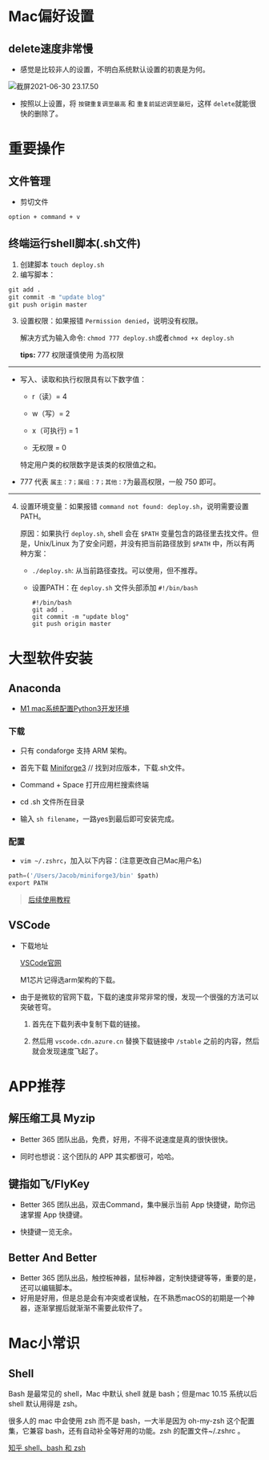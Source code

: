 # Mac偏好设置

## delete速度非常慢

- 感觉是比较非人的设置，不明白系统默认设置的初衷是为何。

![截屏2021-06-30 23.17.50](https://i.loli.net/2021/06/30/ClEyRxsc7T3bHBg.png)

- 按照以上设置，将 `按键重复调至最高` 和 `重复前延迟调至最短`，这样 `delete`就能很快的删除了。

# 重要操作

## 文件管理

- 剪切文件

`option + command + v`

## 终端运行shell脚本(.sh文件)

1. 创建脚本 `touch deploy.sh`
2. 编写脚本：
```d 
git add .
git commit -m "update blog"
git push origin master
```

3. 设置权限：如果报错 `Permission denied`，说明没有权限。

   解决方式为输入命令: `chmod 777 deploy.sh`或者`chmod +x deploy.sh`
   
   __tips:__ 777 权限谨慎使用 为高权限

---

- 写入、读取和执行权限具有以下数字值：
  - r（读）= 4
  
  - w（写）= 2
  
  - x（可执行) = 1
  
  - 无权限 = 0
  
  特定用户类的权限数字是该类的权限值之和。
  
- 777 代表 `属主：7；属组：7；其他：7`为最高权限，一般 750 即可。

---

4. 设置环境变量：如果报错 `command not found: deploy.sh`，说明需要设置 PATH。

   原因：如果执行 `deploy.sh`, shell 会在 `$PATH` 变量包含的路径里去找文件。但是，Unix/Linux 为了安全问题，并没有把当前路径放到 `$PATH` 中，所以有两种方案：

   - `./deploy.sh`: 从当前路径查找。可以使用，但不推荐。

   - 设置PATH：在  `deploy.sh` 文件头部添加 `#!/bin/bash`

     ```
     #!/bin/bash
     git add .
     git commit -m "update blog"
     git push origin master
     ```

# 大型软件安装

## Anaconda

- [M1 mac系统配置Python3开发环境](https://v3u.cn/a_id_189)

### 下载

- 只有 condaforge 支持 ARM 架构。

- 首先下载 [Miniforge3](https://github.com/conda-forge/miniforge/#download)  // 找到对应版本，下载.sh文件。

- Command + Space 打开应用栏搜索终端

- cd .sh 文件所在目录

- 输入 `sh filename`，一路yes到最后即可安装完成。

### 配置

- `vim ~/.zshrc`，加入以下内容：(注意更改自己Mac用户名)

```python
path=('/Users/Jacob/miniforge3/bin' $path)
export PATH
```

> [后续使用教程](https://github.com/Jacob-xyb/Awesome_Jx/blob/master/src/about%20code/MacOS/Miniforge.md)

## VSCode

- 下载地址

  [VSCode官网](https://code.visualstudio.com)

  M1芯片记得选arm架构的下载。

- 由于是微软的官网下载，下载的速度非常非常的慢，发现一个很强的方法可以突破苍穹。

  1. 首先在下载列表中复制下载的链接。

  2. 然后用 `vscode.cdn.azure.cn` 替换下载链接中 `/stable` 之前的内容，然后就会发现速度飞起了。

# APP推荐

## 解压缩工具 Myzip

- Better 365 团队出品，免费，好用，不得不说速度是真的很快很快。

- 同时也想说：这个团队的 APP 其实都很可，哈哈。

## 键指如飞/FlyKey

- Better 365 团队出品，双击Command，集中展示当前 App 快捷键，助你迅速掌握 App 快捷键。

- 快捷键一览无余。

## Better And Better

- Better 365 团队出品，触控板神器，鼠标神器，定制快捷键等等，重要的是，还可以编辑脚本。
- 好用是好用，但是总是会有冲突或者误触，在不熟悉macOS的初期是一个神器，逐渐掌握后就渐渐不需要此软件了。

# Mac小常识

## Shell

Bash 是最常见的 shell，Mac 中默认 shell 就是 bash；但是mac 10.15 系统以后 shell 默认用得是 zsh。

很多人的 mac 中会使用 zsh 而不是 bash，一大半是因为 oh-my-zsh 这个配置集，它兼容 bash，还有自动补全等好用的功能。zsh 的配置文件\~/.zshrc 。

[知乎 shell、bash 和 zsh](https://zhuanlan.zhihu.com/p/34197680)

